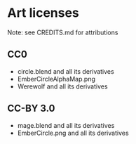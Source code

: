 # Art licenses #

Note: see CREDITS.md for attributions

## CC0 ##

- circle.blend and all its derivatives
- EmberCircleAlphaMap.png
- Werewolf and all its derivatives

## CC-BY 3.0 ##

- mage.blend and all its derivatives
- EmberCircle.png and all its derivatives
